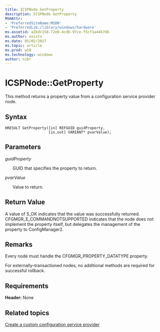 ```yaml
---
title: ICSPNode GetProperty
description: ICSPNode GetProperty
MSHAttr:
- 'PreferredSiteName:MSDN'
- 'PreferredLib:/library/windows/hardware'
ms.assetid: a2bdc158-72e0-4cdb-97ce-f5cf1a44b7db
ms.author: exists
ms.date: 05/02/2017
ms.topic: article
ms.prod: w10
ms.technology: windows
author: nibr
---
```


# ICSPNode::GetProperty

This method returns a property value from a configuration service provider node.

## Syntax

``` syntax
HRESULT GetProperty([in] REFGUID guidProperty, 
                    [in,out] VARIANT* pvarValue);
```

## Parameters

<a href="" id="guidproperty"></a>*guidProperty*  
<p style="margin-left: 25px">GUID that specifies the property to return.</p>

<a href="" id="pvarvalue"></a>*pvarValue*  
<p style="margin-left: 25px">Value to return.</p>

## Return Value

A value of S\_OK indicates that the value was successfully returned. CFGMGR\_E\_COMMANDNOTSUPPORTED indicates that the node does not implement the property itself, but delegates the management of the property to ConfigManager2.

## Remarks

Every node must handle the CFGMGR\_PROPERTY\_DATATYPE property.

For externally–transactioned nodes, no additional methods are required for successful rollback.

## Requirements

**Header:** None

## Related topics

[Create a custom configuration service provider](create-a-custom-configuration-service-provider.md)

 






